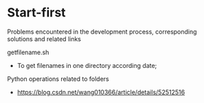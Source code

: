 # Start-first
Problems encountered in the development process, corresponding solutions and related links 

getfilename.sh
- To get filenames in one directory according date; 

Python operations related to folders
 - https://blog.csdn.net/wang010366/article/details/52512516
